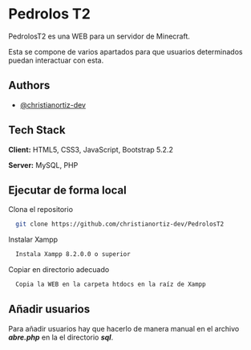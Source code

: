 
# Pedrolos T2

PedrolosT2 es una WEB para un servidor de Minecraft.

Esta se compone de varios apartados para que usuarios determinados puedan interactuar con esta.


## Authors

- [@christianortiz-dev](https://www.github.com/christianortiz-dev)


## Tech Stack

**Client:** HTML5, CSS3, JavaScript, Bootstrap 5.2.2

**Server:** MySQL, PHP

## Ejecutar de forma local

Clona el repositorio

```bash
  git clone https://github.com/christianortiz-dev/PedrolosT2
```

Instalar Xampp

```bash
  Instala Xampp 8.2.0.0 o superior
```

Copiar en directorio adecuado

```bash
  Copia la WEB en la carpeta htdocs en la raíz de Xampp
```

## Añadir usuarios

Para añadir usuarios hay que hacerlo de manera manual en el archivo ***abre.php*** en la el directorio ***sql***.

